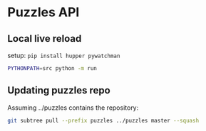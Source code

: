 # Puzzles API

## Local live reload

setup: `pip install hupper pywatchman`

```bash
PYTHONPATH=src python -m run
```

## Updating puzzles repo

Assuming ../puzzles contains the repository:

```bash
git subtree pull --prefix puzzles ../puzzles master --squash
```
